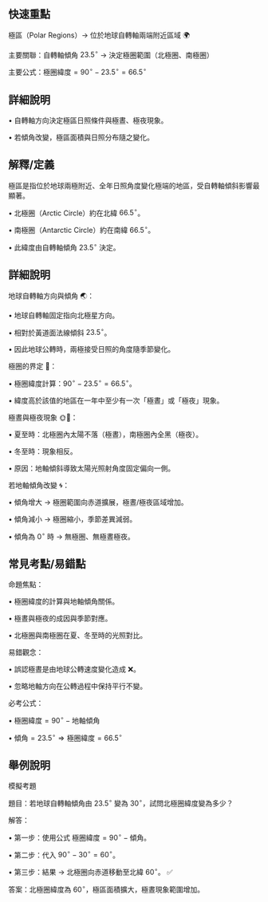 ## 快速重點

極區（Polar Regions）→ 位於地球自轉軸兩端附近區域 🌍

主要關聯：自轉軸傾角 $23.5^{\circ}$ → 決定極圈範圍（北極圈、南極圈）

主要公式：$\text{極圈緯度} = 90^{\circ} - 23.5^{\circ} = 66.5^{\circ}$

## 詳細說明

• 自轉軸方向決定極區日照條件與極晝、極夜現象。

• 若傾角改變，極區面積與日照分布隨之變化。


## 解釋/定義

極區是指位於地球兩極附近、全年日照角度變化極端的地區，受自轉軸傾斜影響最顯著。

• 北極圈（Arctic Circle）約在北緯 $66.5^{\circ}$。

• 南極圈（Antarctic Circle）約在南緯 $66.5^{\circ}$。

• 此緯度由自轉軸傾角 $23.5^{\circ}$ 決定。


## 詳細說明

地球自轉軸方向與傾角 🌏：

• 地球自轉軸固定指向北極星方向。

• 相對於黃道面法線傾斜 $23.5^{\circ}$。

• 因此地球公轉時，兩極接受日照的角度隨季節變化。

極圈的界定 🧭：

• 極圈緯度計算：$90^{\circ} - 23.5^{\circ} = 66.5^{\circ}$。

• 緯度高於該值的地區在一年中至少有一次「極晝」或「極夜」現象。

極晝與極夜現象 🌞🌙：

• 夏至時：北極圈內太陽不落（極晝），南極圈內全黑（極夜）。

• 冬至時：現象相反。

• 原因：地軸傾斜導致太陽光照射角度固定偏向一側。

若地軸傾角改變 🌀：

• 傾角增大 → 極圈範圍向赤道擴展，極晝/極夜區域增加。

• 傾角減小 → 極圈縮小，季節差異減弱。

• 傾角為 $0^{\circ}$ 時 → 無極圈、無極晝極夜。


## 常見考點/易錯點

命題焦點：

• 極圈緯度的計算與地軸傾角關係。

• 極晝與極夜的成因與季節對應。

• 北極圈與南極圈在夏、冬至時的光照對比。

易錯觀念：

• 誤認極晝是由地球公轉速度變化造成 ❌。

• 忽略地軸方向在公轉過程中保持平行不變。

必考公式：

• $\text{極圈緯度} = 90^{\circ} - \text{地軸傾角}$

• $\text{傾角} = 23.5^{\circ} \Rightarrow \text{極圈緯度} = 66.5^{\circ}$


## 舉例說明

模擬考題

題目：若地球自轉軸傾角由 $23.5^{\circ}$ 變為 $30^{\circ}$，試問北極圈緯度變為多少？

解答：

• 第一步：使用公式 $\text{極圈緯度} = 90^{\circ} - \text{傾角}$。

• 第二步：代入 $90^{\circ} - 30^{\circ} = 60^{\circ}$。

• 第三步：結果 → 北極圈向赤道移動至北緯 $60^{\circ}$。 ✅

答案：北極圈緯度為 $60^{\circ}$，極區面積擴大，極晝現象範圍增加。
